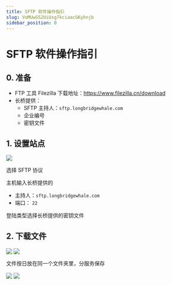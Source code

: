 ```yaml
---
title: SFTP 软件操作指引
slug: VoMUwGS2UiUsg7kciaacGKyhnjb
sidebar_position: 0
---
```



# SFTP 软件操作指引

## 0. 准备

- FTP 工具 Filezilla 下载地址：https://www.filezilla.cn/download
- 长桥提供：
    - SFTP 主持人：`sftp.longbridgewhale.com`
    - 企业编号
    - 密钥文件 

## 1. 设置站点

<img src="/assets/PSQ0bro5VokenLxIzxCcQFk9nnf.png" src-width="2740" src-height="950" align="center"/>

选择 SFTP 协议

主机输入长桥提供的

- 主持人：`sftp.longbridgewhale.com`
- 端口： `22`

登陆类型选择长桥提供的密钥文件

## 2. 下载文件

<img src="/assets/Mulxb7RmYoA2l3xcc3IcfuBbnCb.png" src-width="2524" src-height="1110" align="center"/>

<img src="/assets/Xs4TbM448o3T6nxZsexcWZ8unVf.png" src-width="3004" src-height="1504" align="center"/>

文件按日放在同一个文件夹里，分服务保存

<img src="/assets/Oz2tb3hIGo1p0UxCH0JcWMEmnMM.png" src-width="3152" src-height="1606" align="center"/>

<img src="/assets/OMPsbaKnQoWLtWxyATvcGS9InTg.png" src-width="2844" src-height="1646" align="center"/>

